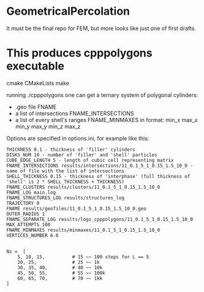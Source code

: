 # GeometricalPercolation
It must be the final repo for FEM, but more looks like just one of first drafts.

# This produces cpppolygons executable

cmake CMakeLists
make

running ./cpppolygons one can get a ternary system of polygonal cylinders:
  - .geo file FNAME
  - a list of intersections FNAME_INTERSECTIONS
  - a list of every shell's ranges FNAME_MINMAXES in format:
      min_x max_x min_y max_y min_z max_z
      
Options are specified in options.ini, for example like this:

    THICKNESS 0.1 - thickness of 'filler' cylinders
    DISKS_NUM 10 - number of 'filler' and 'shell' particles
    CUBE_EDGE_LENGTH 5 - length of cubic cell representing matrix
    FNAME_INTERSECTIONS results/intersections/11_0.1_5_1_0.15_1.5_10_0 - name of file with the list of intersections
    SHELL_THICKNESS 0.15 - thickness of 'interphase' (full thickness of 'shell' is 2 * SHELL_THICKNESS + THICKNESS)
    FNAME_CLUSTERS results/clusters/11_0.1_5_1_0.15_1.5_10_0
    FNAME_LOG main.log
    FNAME_STRUCTURES_LOG results/structures_log
    TRAJECTORY 0
    FNAME results/geofiles/11_0.1_5_1_0.15_1.5_10_0.geo
    OUTER_RADIUS 1
    FNAME_SEPARATE_LOG results/logs_cpppolygons/11_0.1_5_1_0.15_1.5_10_0
    MAX_ATTEMPTS 100
    FNAME_MINMAXES results/minmaxes/11_0.1_5_1_0.15_1.5_10_0
    VERTICES_NUMBER 6.0


    Ns =  [
        5, 10, 15,          # 15 ~~ 100 steps for L == 5
        20, 25,             # 25 ~~ 1k
        30, 35, 40,         # 40 ~~ 10k
        45, 50, 55,         # 55 ~~ 100k
        60, 65, 70,         # 70 ~~ 1kk
    ]
